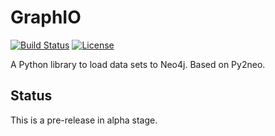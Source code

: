 # GraphIO

[![Build Status](https://travis-ci.com/kaiserpreusse/graphio.svg?branch=master)](https://travis-ci.com/kaiserpreusse/graphio)
[![License](https://img.shields.io/badge/License-Apache%202.0-blue.svg)](https://opensource.org/licenses/Apache-2.0)

A Python library to load data sets to Neo4j. Based on Py2neo.

## Status
This is a pre-release in alpha stage.
